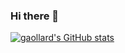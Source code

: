 ### Hi there 👋

[![gaollard's GitHub stats](https://github-readme-stats.vercel.app/api?username=gaollard&count_private=true&show_icons=true&theme=radical)](https://github.com/gaollard/github-readme-stats)
